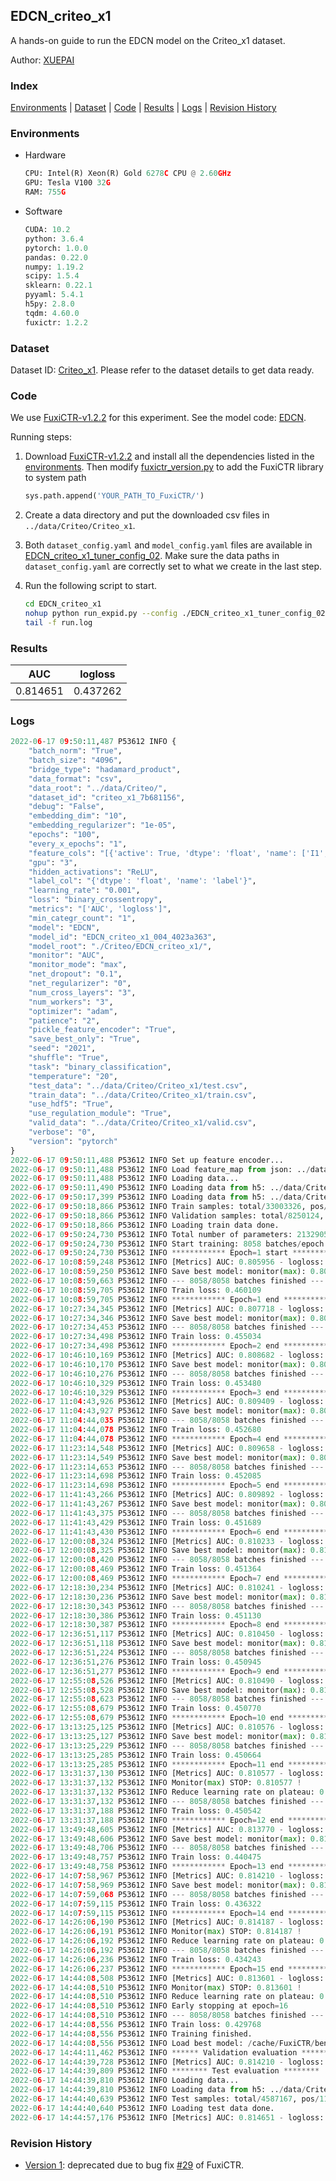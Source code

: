 ## EDCN_criteo_x1

A hands-on guide to run the EDCN model on the Criteo_x1 dataset.

Author: [XUEPAI](https://github.com/xue-pai)

### Index

[Environments](#Environments) | [Dataset](#Dataset) | [Code](#Code) | [Results](#Results) | [Logs](#Logs) | [Revision History](#Revision-History)

### Environments

+ Hardware
  
  ```python
  CPU: Intel(R) Xeon(R) Gold 6278C CPU @ 2.60GHz
  GPU: Tesla V100 32G
  RAM: 755G
  ```

+ Software
  
  ```python
  CUDA: 10.2
  python: 3.6.4
  pytorch: 1.0.0
  pandas: 0.22.0
  numpy: 1.19.2
  scipy: 1.5.4
  sklearn: 0.22.1
  pyyaml: 5.4.1
  h5py: 2.8.0
  tqdm: 4.60.0
  fuxictr: 1.2.2
  ```

### Dataset

Dataset ID: [Criteo_x1](https://github.com/openbenchmark/BARS/blob/master/ctr_prediction/datasets/Criteo#Criteo_x1). Please refer to the dataset details to get data ready.

### Code

We use [FuxiCTR-v1.2.2](https://github.com/xue-pai/FuxiCTR/tree/v1.2.2) for this experiment. See the model code: [EDCN](https://github.com/xue-pai/FuxiCTR/blob/v1.2.2/fuxictr/pytorch/models/EDCN.py).

Running steps:

1. Download [FuxiCTR-v1.2.2](https://github.com/xue-pai/FuxiCTR/archive/refs/tags/v1.2.2.zip) and install all the dependencies listed in the [environments](#environments). Then modify [fuxictr_version.py](./fuxictr_version.py#L3) to add the FuxiCTR library to system path
   
   ```python
   sys.path.append('YOUR_PATH_TO_FuxiCTR/')
   ```

2. Create a data directory and put the downloaded csv files in `../data/Criteo/Criteo_x1`.

3. Both `dataset_config.yaml` and `model_config.yaml` files are available in [EDCN_criteo_x1_tuner_config_02](./EDCN_criteo_x1_tuner_config_02). Make sure the data paths in `dataset_config.yaml` are correctly set to what we create in the last step.

4. Run the following script to start.
   
   ```bash
   cd EDCN_criteo_x1
   nohup python run_expid.py --config ./EDCN_criteo_x1_tuner_config_02 --expid EDCN_criteo_x1_004_4023a363 --gpu 0 > run.log &
   tail -f run.log
   ```

### Results

| AUC      | logloss  |
|:--------:|:--------:|
| 0.814651 | 0.437262 |

### Logs

```python
2022-06-17 09:50:11,487 P53612 INFO {
    "batch_norm": "True",
    "batch_size": "4096",
    "bridge_type": "hadamard_product",
    "data_format": "csv",
    "data_root": "../data/Criteo/",
    "dataset_id": "criteo_x1_7b681156",
    "debug": "False",
    "embedding_dim": "10",
    "embedding_regularizer": "1e-05",
    "epochs": "100",
    "every_x_epochs": "1",
    "feature_cols": "[{'active': True, 'dtype': 'float', 'name': ['I1', 'I2', 'I3', 'I4', 'I5', 'I6', 'I7', 'I8', 'I9', 'I10', 'I11', 'I12', 'I13'], 'type': 'numeric'}, {'active': True, 'dtype': 'float', 'name': ['C1', 'C2', 'C3', 'C4', 'C5', 'C6', 'C7', 'C8', 'C9', 'C10', 'C11', 'C12', 'C13', 'C14', 'C15', 'C16', 'C17', 'C18', 'C19', 'C20', 'C21', 'C22', 'C23', 'C24', 'C25', 'C26'], 'type': 'categorical'}]",
    "gpu": "3",
    "hidden_activations": "ReLU",
    "label_col": "{'dtype': 'float', 'name': 'label'}",
    "learning_rate": "0.001",
    "loss": "binary_crossentropy",
    "metrics": "['AUC', 'logloss']",
    "min_categr_count": "1",
    "model": "EDCN",
    "model_id": "EDCN_criteo_x1_004_4023a363",
    "model_root": "./Criteo/EDCN_criteo_x1/",
    "monitor": "AUC",
    "monitor_mode": "max",
    "net_dropout": "0.1",
    "net_regularizer": "0",
    "num_cross_layers": "3",
    "num_workers": "3",
    "optimizer": "adam",
    "patience": "2",
    "pickle_feature_encoder": "True",
    "save_best_only": "True",
    "seed": "2021",
    "shuffle": "True",
    "task": "binary_classification",
    "temperature": "20",
    "test_data": "../data/Criteo/Criteo_x1/test.csv",
    "train_data": "../data/Criteo/Criteo_x1/train.csv",
    "use_hdf5": "True",
    "use_regulation_module": "True",
    "valid_data": "../data/Criteo/Criteo_x1/valid.csv",
    "verbose": "0",
    "version": "pytorch"
}
2022-06-17 09:50:11,488 P53612 INFO Set up feature encoder...
2022-06-17 09:50:11,488 P53612 INFO Load feature_map from json: ../data/Criteo/criteo_x1_7b681156/feature_map.json
2022-06-17 09:50:11,488 P53612 INFO Loading data...
2022-06-17 09:50:11,490 P53612 INFO Loading data from h5: ../data/Criteo/criteo_x1_7b681156/train.h5
2022-06-17 09:50:17,399 P53612 INFO Loading data from h5: ../data/Criteo/criteo_x1_7b681156/valid.h5
2022-06-17 09:50:18,866 P53612 INFO Train samples: total/33003326, pos/8456369, neg/24546957, ratio/25.62%, blocks/1
2022-06-17 09:50:18,866 P53612 INFO Validation samples: total/8250124, pos/2114300, neg/6135824, ratio/25.63%, blocks/1
2022-06-17 09:50:18,866 P53612 INFO Loading train data done.
2022-06-17 09:50:24,730 P53612 INFO Total number of parameters: 21329055.
2022-06-17 09:50:24,730 P53612 INFO Start training: 8058 batches/epoch
2022-06-17 09:50:24,730 P53612 INFO ************ Epoch=1 start ************
2022-06-17 10:08:59,248 P53612 INFO [Metrics] AUC: 0.805956 - logloss: 0.445507
2022-06-17 10:08:59,250 P53612 INFO Save best model: monitor(max): 0.805956
2022-06-17 10:08:59,663 P53612 INFO --- 8058/8058 batches finished ---
2022-06-17 10:08:59,705 P53612 INFO Train loss: 0.460109
2022-06-17 10:08:59,705 P53612 INFO ************ Epoch=1 end ************
2022-06-17 10:27:34,345 P53612 INFO [Metrics] AUC: 0.807718 - logloss: 0.443811
2022-06-17 10:27:34,346 P53612 INFO Save best model: monitor(max): 0.807718
2022-06-17 10:27:34,453 P53612 INFO --- 8058/8058 batches finished ---
2022-06-17 10:27:34,498 P53612 INFO Train loss: 0.455034
2022-06-17 10:27:34,498 P53612 INFO ************ Epoch=2 end ************
2022-06-17 10:46:10,169 P53612 INFO [Metrics] AUC: 0.808682 - logloss: 0.442924
2022-06-17 10:46:10,170 P53612 INFO Save best model: monitor(max): 0.808682
2022-06-17 10:46:10,276 P53612 INFO --- 8058/8058 batches finished ---
2022-06-17 10:46:10,329 P53612 INFO Train loss: 0.453480
2022-06-17 10:46:10,329 P53612 INFO ************ Epoch=3 end ************
2022-06-17 11:04:43,926 P53612 INFO [Metrics] AUC: 0.809409 - logloss: 0.442175
2022-06-17 11:04:43,927 P53612 INFO Save best model: monitor(max): 0.809409
2022-06-17 11:04:44,035 P53612 INFO --- 8058/8058 batches finished ---
2022-06-17 11:04:44,078 P53612 INFO Train loss: 0.452680
2022-06-17 11:04:44,078 P53612 INFO ************ Epoch=4 end ************
2022-06-17 11:23:14,548 P53612 INFO [Metrics] AUC: 0.809658 - logloss: 0.441999
2022-06-17 11:23:14,549 P53612 INFO Save best model: monitor(max): 0.809658
2022-06-17 11:23:14,653 P53612 INFO --- 8058/8058 batches finished ---
2022-06-17 11:23:14,698 P53612 INFO Train loss: 0.452085
2022-06-17 11:23:14,698 P53612 INFO ************ Epoch=5 end ************
2022-06-17 11:41:43,266 P53612 INFO [Metrics] AUC: 0.809892 - logloss: 0.441795
2022-06-17 11:41:43,267 P53612 INFO Save best model: monitor(max): 0.809892
2022-06-17 11:41:43,375 P53612 INFO --- 8058/8058 batches finished ---
2022-06-17 11:41:43,429 P53612 INFO Train loss: 0.451689
2022-06-17 11:41:43,430 P53612 INFO ************ Epoch=6 end ************
2022-06-17 12:00:08,324 P53612 INFO [Metrics] AUC: 0.810233 - logloss: 0.441657
2022-06-17 12:00:08,325 P53612 INFO Save best model: monitor(max): 0.810233
2022-06-17 12:00:08,420 P53612 INFO --- 8058/8058 batches finished ---
2022-06-17 12:00:08,469 P53612 INFO Train loss: 0.451364
2022-06-17 12:00:08,469 P53612 INFO ************ Epoch=7 end ************
2022-06-17 12:18:30,234 P53612 INFO [Metrics] AUC: 0.810241 - logloss: 0.441401
2022-06-17 12:18:30,236 P53612 INFO Save best model: monitor(max): 0.810241
2022-06-17 12:18:30,343 P53612 INFO --- 8058/8058 batches finished ---
2022-06-17 12:18:30,386 P53612 INFO Train loss: 0.451130
2022-06-17 12:18:30,387 P53612 INFO ************ Epoch=8 end ************
2022-06-17 12:36:51,117 P53612 INFO [Metrics] AUC: 0.810450 - logloss: 0.441719
2022-06-17 12:36:51,118 P53612 INFO Save best model: monitor(max): 0.810450
2022-06-17 12:36:51,224 P53612 INFO --- 8058/8058 batches finished ---
2022-06-17 12:36:51,276 P53612 INFO Train loss: 0.450945
2022-06-17 12:36:51,277 P53612 INFO ************ Epoch=9 end ************
2022-06-17 12:55:08,526 P53612 INFO [Metrics] AUC: 0.810490 - logloss: 0.441231
2022-06-17 12:55:08,528 P53612 INFO Save best model: monitor(max): 0.810490
2022-06-17 12:55:08,623 P53612 INFO --- 8058/8058 batches finished ---
2022-06-17 12:55:08,679 P53612 INFO Train loss: 0.450770
2022-06-17 12:55:08,679 P53612 INFO ************ Epoch=10 end ************
2022-06-17 13:13:25,125 P53612 INFO [Metrics] AUC: 0.810576 - logloss: 0.441234
2022-06-17 13:13:25,127 P53612 INFO Save best model: monitor(max): 0.810576
2022-06-17 13:13:25,229 P53612 INFO --- 8058/8058 batches finished ---
2022-06-17 13:13:25,285 P53612 INFO Train loss: 0.450664
2022-06-17 13:13:25,285 P53612 INFO ************ Epoch=11 end ************
2022-06-17 13:31:37,130 P53612 INFO [Metrics] AUC: 0.810577 - logloss: 0.441988
2022-06-17 13:31:37,132 P53612 INFO Monitor(max) STOP: 0.810577 !
2022-06-17 13:31:37,132 P53612 INFO Reduce learning rate on plateau: 0.000100
2022-06-17 13:31:37,132 P53612 INFO --- 8058/8058 batches finished ---
2022-06-17 13:31:37,188 P53612 INFO Train loss: 0.450542
2022-06-17 13:31:37,188 P53612 INFO ************ Epoch=12 end ************
2022-06-17 13:49:48,605 P53612 INFO [Metrics] AUC: 0.813770 - logloss: 0.438249
2022-06-17 13:49:48,606 P53612 INFO Save best model: monitor(max): 0.813770
2022-06-17 13:49:48,706 P53612 INFO --- 8058/8058 batches finished ---
2022-06-17 13:49:48,757 P53612 INFO Train loss: 0.440475
2022-06-17 13:49:48,758 P53612 INFO ************ Epoch=13 end ************
2022-06-17 14:07:58,967 P53612 INFO [Metrics] AUC: 0.814210 - logloss: 0.437845
2022-06-17 14:07:58,969 P53612 INFO Save best model: monitor(max): 0.814210
2022-06-17 14:07:59,068 P53612 INFO --- 8058/8058 batches finished ---
2022-06-17 14:07:59,115 P53612 INFO Train loss: 0.436322
2022-06-17 14:07:59,115 P53612 INFO ************ Epoch=14 end ************
2022-06-17 14:26:06,190 P53612 INFO [Metrics] AUC: 0.814187 - logloss: 0.437984
2022-06-17 14:26:06,191 P53612 INFO Monitor(max) STOP: 0.814187 !
2022-06-17 14:26:06,192 P53612 INFO Reduce learning rate on plateau: 0.000010
2022-06-17 14:26:06,192 P53612 INFO --- 8058/8058 batches finished ---
2022-06-17 14:26:06,236 P53612 INFO Train loss: 0.434243
2022-06-17 14:26:06,237 P53612 INFO ************ Epoch=15 end ************
2022-06-17 14:44:08,508 P53612 INFO [Metrics] AUC: 0.813601 - logloss: 0.438781
2022-06-17 14:44:08,510 P53612 INFO Monitor(max) STOP: 0.813601 !
2022-06-17 14:44:08,510 P53612 INFO Reduce learning rate on plateau: 0.000001
2022-06-17 14:44:08,510 P53612 INFO Early stopping at epoch=16
2022-06-17 14:44:08,510 P53612 INFO --- 8058/8058 batches finished ---
2022-06-17 14:44:08,556 P53612 INFO Train loss: 0.429768
2022-06-17 14:44:08,556 P53612 INFO Training finished.
2022-06-17 14:44:08,556 P53612 INFO Load best model: /cache/FuxiCTR/benchmarks/Criteo/EDCN_criteo_x1/criteo_x1_7b681156/EDCN_criteo_x1_004_4023a363.model
2022-06-17 14:44:11,462 P53612 INFO ****** Validation evaluation ******
2022-06-17 14:44:39,728 P53612 INFO [Metrics] AUC: 0.814210 - logloss: 0.437845
2022-06-17 14:44:39,809 P53612 INFO ******** Test evaluation ********
2022-06-17 14:44:39,810 P53612 INFO Loading data...
2022-06-17 14:44:39,810 P53612 INFO Loading data from h5: ../data/Criteo/criteo_x1_7b681156/test.h5
2022-06-17 14:44:40,639 P53612 INFO Test samples: total/4587167, pos/1174769, neg/3412398, ratio/25.61%, blocks/1
2022-06-17 14:44:40,640 P53612 INFO Loading test data done.
2022-06-17 14:44:57,176 P53612 INFO [Metrics] AUC: 0.814651 - logloss: 0.437262
```

### Revision History

- [Version 1](https://github.com/openbenchmark/BARS/tree/88d3a0faa4565e975141ae89a52d35d3a8b56eda/ctr_prediction/benchmarks/EDCN/EDCN_criteo_x1): deprecated due to bug fix [#29](https://github.com/xue-pai/FuxiCTR/issues/29) of FuxiCTR.
